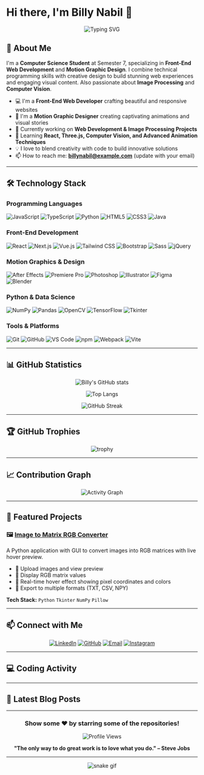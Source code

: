 # Hi there, I'm Billy Nabil 👋

<div align="center">
  
  ![Typing SVG](https://readme-typing-svg.herokuapp.com?font=Fira+Code&pause=1000&color=2E9EF7&center=true&vCenter=true&width=500&lines=Computer+Science+Student;Front-End+Web+Developer;Motion+Graphic+Designer;Image+Processing+Enthusiast;Python+Developer;Always+Learning+New+Things)

</div>

## 🚀 About Me

I'm a **Computer Science Student** at Semester 7, specializing in **Front-End Web Development** and **Motion Graphic Design**. I combine technical programming skills with creative design to build stunning web experiences and engaging visual content. Also passionate about **Image Processing** and **Computer Vision**.

- 💻 I'm a **Front-End Web Developer** crafting beautiful and responsive websites
- 🎨 I'm a **Motion Graphic Designer** creating captivating animations and visual stories
- 🔭 Currently working on **Web Development & Image Processing Projects**
- 🌱 Learning **React, Three.js, Computer Vision, and Advanced Animation Techniques**
- 💡 I love to blend creativity with code to build innovative solutions
- 📫 How to reach me: **billynabil@example.com** (update with your email)

---

## 🛠️ Technology Stack

### Programming Languages
![JavaScript](https://img.shields.io/badge/-JavaScript-F7DF1E?style=flat-square&logo=javascript&logoColor=black)
![TypeScript](https://img.shields.io/badge/-TypeScript-3178C6?style=flat-square&logo=typescript&logoColor=white)
![Python](https://img.shields.io/badge/-Python-3776AB?style=flat-square&logo=python&logoColor=white)
![HTML5](https://img.shields.io/badge/-HTML5-E34F26?style=flat-square&logo=html5&logoColor=white)
![CSS3](https://img.shields.io/badge/-CSS3-1572B6?style=flat-square&logo=css3&logoColor=white)
![Java](https://img.shields.io/badge/-Java-007396?style=flat-square&logo=java&logoColor=white)

### Front-End Development
![React](https://img.shields.io/badge/-React-61DAFB?style=flat-square&logo=react&logoColor=black)
![Next.js](https://img.shields.io/badge/-Next.js-000000?style=flat-square&logo=next.js&logoColor=white)
![Vue.js](https://img.shields.io/badge/-Vue.js-4FC08D?style=flat-square&logo=vue.js&logoColor=white)
![Tailwind CSS](https://img.shields.io/badge/-Tailwind_CSS-38B2AC?style=flat-square&logo=tailwind-css&logoColor=white)
![Bootstrap](https://img.shields.io/badge/-Bootstrap-7952B3?style=flat-square&logo=bootstrap&logoColor=white)
![Sass](https://img.shields.io/badge/-Sass-CC6699?style=flat-square&logo=sass&logoColor=white)
![jQuery](https://img.shields.io/badge/-jQuery-0769AD?style=flat-square&logo=jquery&logoColor=white)

### Motion Graphics & Design
![After Effects](https://img.shields.io/badge/-After_Effects-9999FF?style=flat-square&logo=adobe-after-effects&logoColor=white)
![Premiere Pro](https://img.shields.io/badge/-Premiere_Pro-9999FF?style=flat-square&logo=adobe-premiere-pro&logoColor=white)
![Photoshop](https://img.shields.io/badge/-Photoshop-31A8FF?style=flat-square&logo=adobe-photoshop&logoColor=white)
![Illustrator](https://img.shields.io/badge/-Illustrator-FF9A00?style=flat-square&logo=adobe-illustrator&logoColor=white)
![Figma](https://img.shields.io/badge/-Figma-F24E1E?style=flat-square&logo=figma&logoColor=white)
![Blender](https://img.shields.io/badge/-Blender-F5792A?style=flat-square&logo=blender&logoColor=white)

### Python & Data Science
![NumPy](https://img.shields.io/badge/-NumPy-013243?style=flat-square&logo=numpy&logoColor=white)
![Pandas](https://img.shields.io/badge/-Pandas-150458?style=flat-square&logo=pandas&logoColor=white)
![OpenCV](https://img.shields.io/badge/-OpenCV-5C3EE8?style=flat-square&logo=opencv&logoColor=white)
![TensorFlow](https://img.shields.io/badge/-TensorFlow-FF6F00?style=flat-square&logo=tensorflow&logoColor=white)
![Tkinter](https://img.shields.io/badge/-Tkinter-3776AB?style=flat-square&logo=python&logoColor=white)

### Tools & Platforms
![Git](https://img.shields.io/badge/-Git-F05032?style=flat-square&logo=git&logoColor=white)
![GitHub](https://img.shields.io/badge/-GitHub-181717?style=flat-square&logo=github&logoColor=white)
![VS Code](https://img.shields.io/badge/-VS%20Code-007ACC?style=flat-square&logo=visual-studio-code&logoColor=white)
![npm](https://img.shields.io/badge/-npm-CB3837?style=flat-square&logo=npm&logoColor=white)
![Webpack](https://img.shields.io/badge/-Webpack-8DD6F9?style=flat-square&logo=webpack&logoColor=black)
![Vite](https://img.shields.io/badge/-Vite-646CFF?style=flat-square&logo=vite&logoColor=white)

---

## 📊 GitHub Statistics

<div align="center">
  
  ![Billy's GitHub stats](https://github-readme-stats.vercel.app/api?username=BillyNabil&show_icons=true&theme=radical&hide_border=true&bg_color=0D1117&title_color=F85D7F&icon_color=F8D866)
  
  ![Top Langs](https://github-readme-stats.vercel.app/api/top-langs/?username=BillyNabil&layout=compact&theme=radical&hide_border=true&bg_color=0D1117&title_color=F85D7F&icon_color=F8D866)

</div>

<div align="center">
  
  ![GitHub Streak](https://github-readme-streak-stats.herokuapp.com/?user=BillyNabil&theme=radical&hide_border=true&background=0D1117&stroke=F85D7F&ring=F8D866&fire=F85D7F&currStreakLabel=F8D866)

</div>

---

## 🏆 GitHub Trophies

<div align="center">
  
  ![trophy](https://github-profile-trophy.vercel.app/?username=BillyNabil&theme=radical&no-frame=true&no-bg=true&margin-w=4&column=7)

</div>

---

## 📈 Contribution Graph

<div align="center">
  
  ![Activity Graph](https://github-readme-activity-graph.vercel.app/graph?username=BillyNabil&theme=react-dark&hide_border=true&area=true)

</div>

---

## 🎯 Featured Projects

### 🖼️ [Image to Matrix RGB Converter](https://github.com/BillyNabil/Image-to-Matrix-RGB-)
A Python application with GUI to convert images into RGB matrices with live hover preview.
- 📁 Upload images and view preview
- 🔢 Display RGB matrix values
- 🎨 Real-time hover effect showing pixel coordinates and colors
- 💾 Export to multiple formats (TXT, CSV, NPY)

**Tech Stack:** `Python` `Tkinter` `NumPy` `Pillow`

---

## 📫 Connect with Me

<div align="center">

[![LinkedIn](https://img.shields.io/badge/-LinkedIn-0077B5?style=for-the-badge&logo=linkedin&logoColor=white)](https://linkedin.com/in/billynabil)
[![GitHub](https://img.shields.io/badge/-GitHub-181717?style=for-the-badge&logo=github&logoColor=white)](https://github.com/BillyNabil)
[![Email](https://img.shields.io/badge/-Email-D14836?style=for-the-badge&logo=gmail&logoColor=white)](mailto:billynabil@example.com)
[![Instagram](https://img.shields.io/badge/-Instagram-E4405F?style=for-the-badge&logo=instagram&logoColor=white)](https://instagram.com/billynabil)

</div>

---

## 💻 Coding Activity

<!--START_SECTION:waka-->
<!--END_SECTION:waka-->

---

## 📝 Latest Blog Posts
<!-- BLOG-POST-LIST:START -->
<!-- BLOG-POST-LIST:END -->

---

<div align="center">
  
  ### Show some ❤️ by starring some of the repositories!
  
  ![Profile Views](https://komarev.com/ghpvc/?username=BillyNabil&color=brightgreen&style=flat-square)
  
  **"The only way to do great work is to love what you do." – Steve Jobs**

</div>

---

<div align="center">
  
  ![snake gif](https://github.com/BillyNabil/BillyNabil/blob/output/github-contribution-grid-snake.svg)
  
</div>
